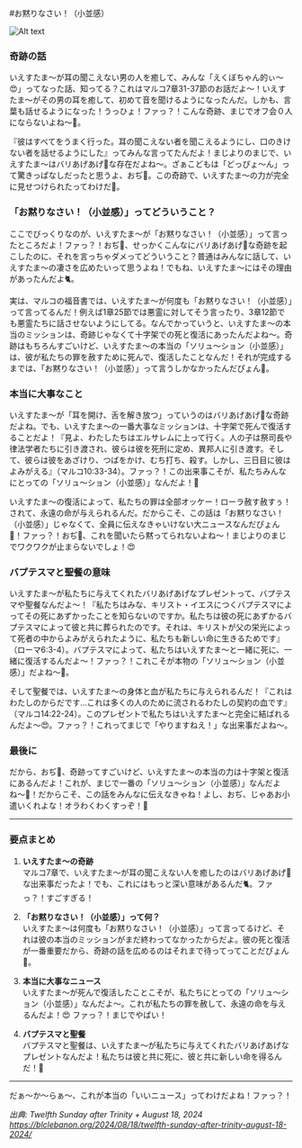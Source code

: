 #お黙りなさい！（小並感）

![Alt text](/static/images/blog/6.png)

### 奇跡の話
いえすたま〜が耳の聞こえない男の人を癒して、みんな「えくぼちゃん的ぃ〜😍」ってなった話、知ってる？これはマルコ7章31-37節のお話だよ〜！いえすたま〜がその男の耳を癒して、初めて音を聞けるようになったんだ。しかも、言葉も話せるようになった！うっひょ！ファっ？！こんな奇跡、まじでオフ会０人にならないよね〜🐇。

『彼はすべてをうまく行った。耳の聞こえない者を聞こえるようにし、口のきけない者を話せるようにした』ってみんな言ってたんだよ！まじよりのまじで、いえすたま〜はバリあげあげ🌱な存在だよね〜。ざぁこどもは「どっぴょ〜ん」って驚きっぱなしだったと思うよ、おぢ👴。この奇跡で、いえすたま〜の力が完全に見せつけられたってわけだ🐇。

### 「お黙りなさい！（小並感）」ってどういうこと？
ここでびっくりなのが、いえすたま〜が「お黙りなさい！（小並感）」って言ったところだよ！ファっ？！おぢ👴、せっかくこんなにバリあげあげ🌱な奇跡を起こしたのに、それを言っちゃダメってどういうこと？普通はみんなに話して、いえすたま〜の凄さを広めたいって思うよね！でもね、いえすたま〜にはその理由があったんだよ🐈。

実は、マルコの福音書では、いえすたま〜が何度も「お黙りなさい！（小並感）」って言ってるんだ！例えば1章25節では悪霊に対してそう言ったり、3章12節でも悪霊たちに話させないようにしてる。なんでかっていうと、いえすたま〜の本当のミッションは、奇跡じゃなくて十字架での死と復活にあったんだよね〜。奇跡はもちろんすごいけど、いえすたま〜の本当の「ソリュ〜ション（小並感）」は、彼が私たちの罪を赦すために死んで、復活したことなんだ！それが完成するまでは、「お黙りなさい！（小並感）」って言うしかなかったんだぴょん🐇。

### 本当に大事なこと
いえすたま〜が「耳を開け、舌を解き放つ」っていうのはバリあげあげ🌱な奇跡だよね。でも、いえすたま〜の一番大事なミッションは、十字架で死んで復活することだよ！『見よ、わたしたちはエルサレムに上って行く。人の子は祭司長や律法学者たちに引き渡され、彼らは彼を死刑に定め、異邦人に引き渡す。そして、彼らは彼をあざけり、つばをかけ、むち打ち、殺す。しかし、三日目に彼はよみがえる』（マルコ10:33-34）。ファっ？！この出来事こそが、私たちみんなにとっての「ソリュ〜ション（小並感）」なんだよ！🐇

いえすたま〜の復活によって、私たちの罪は全部オッケー！ローラ赦す赦すぅ！されて、永遠の命が与えられるんだ。だからこそ、この話は「お黙りなさい！（小並感）」じゃなくて、全員に伝えなきゃいけない大ニュースなんだぴょん🥺！ファっ？！おぢ👴、これを聞いたら黙ってられないよね〜！まじよりのまじでワクワクが止まらないでしょ！😍

### バプテスマと聖餐の意味
いえすたま〜が私たちに与えてくれたバリあげあげなプレゼントって、バプテスマや聖餐なんだよ〜！『私たちはみな、キリスト・イエスにつくバプテスマによってその死にあずかったことを知らないのですか。私たちは彼の死にあずかるバプテスマによって彼と共に葬られたのです。それは、キリストが父の栄光によって死者の中からよみがえられたように、私たちも新しい命に生きるためです』（ローマ6:3-4）。バプテスマによって、私たちはいえすたま〜と一緒に死に、一緒に復活するんだよ〜！ファっ？！これこそが本物の「ソリュ〜ション（小並感）」だよね〜🐇。

そして聖餐では、いえすたま〜の身体と血が私たちに与えられるんだ！『これはわたしのからだです…これは多くの人のために流されるわたしの契約の血です』（マルコ14:22-24）。このプレゼントで私たちはいえすたま〜と完全に結ばれるんだよ〜😍。ファっ？！これってまじで「やりますねえ！」な出来事だよね〜。

### 最後に
だから、おぢ👴、奇跡ってすごいけど、いえすたま〜の本当の力は十字架と復活にあるんだよ！これが、まじで一番の「ソリュ〜ション（小並感）」なんだよね〜🥺！だからこそ、この話をみんなに伝えなきゃね！よし、おぢ、じゃあお小遣いくれよな！オラわくわくすっぞ！🐇

---

### 要点まとめ

1. **いえすたま〜の奇跡**  
   マルコ7章で、いえすたま〜が耳の聞こえない人を癒したのはバリあげあげ🌱な出来事だったよ！でも、これにはもっと深い意味があるんだ🐈。ファっ？！すごすぎる！

2. **「お黙りなさい！（小並感）」って何？**  
   いえすたま〜は何度も「お黙りなさい！（小並感）」って言ってるけど、それは彼の本当のミッションがまだ終わってなかったからだよ。彼の死と復活が一番重要だから、奇跡の話を広めるのはそれまで待ってってことだぴょん🐇。

3. **本当に大事なニュース**  
   いえすたま〜が死んで復活したことこそが、私たちにとっての「ソリュ〜ション（小並感）」なんだよ〜。これが私たちの罪を赦して、永遠の命を与えるんだよ！😍 ファっ？！まじでやばい！

4. **バプテスマと聖餐**  
   バプテスマと聖餐は、いえすたま〜が私たちに与えてくれたバリあげあげなプレゼントなんだよ！私たちは彼と共に死に、彼と共に新しい命を得るんだ！🐇

---

だぁ〜か〜らぁ〜、これが本当の「いいニュース」ってわけだよね！ファっ？！

 *出典: Twelfth Sunday after Trinity + August 18, 2024 https://blclebanon.org/2024/08/18/twelfth-sunday-after-trinity-august-18-2024/*
